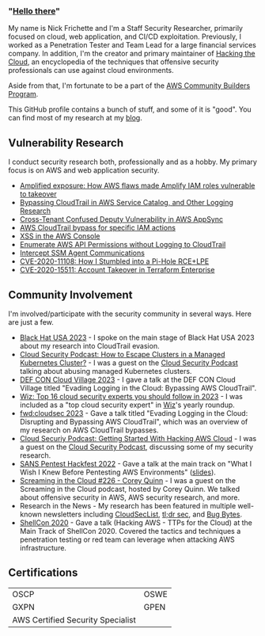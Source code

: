 ### "<a href="https://youtu.be/rEq1Z0bjdwc?t=6">Hello there</a>"

My name is Nick Frichette and I'm a Staff Security Researcher, primarily focused on cloud, web application, and CI/CD exploitation. Previously, I worked as a Penetration Tester and Team Lead for a large financial services company. In addition, I'm the creator and primary maintainer of [Hacking the Cloud](https://hackingthe.cloud/), an encyclopedia of the techniques that offensive security professionals can use against cloud environments.

Aside from that, I'm fortunate to be a part of the [AWS Community Builders Program](https://aws.amazon.com/developer/community/community-builders/).

This GitHub profile contains a bunch of stuff, and some of it is "good". You can find most of my research at my [blog](https://frichetten.com/blog).

## Vulnerability Research
I conduct security research both, professionally and as a hobby. My primary focus is on AWS and web application security.

* [Amplified exposure: How AWS flaws made Amplify IAM roles vulnerable to takeover](https://securitylabs.datadoghq.com/articles/amplified-exposure-how-aws-flaws-made-amplify-iam-roles-vulnerable-to-takeover/)  
* [Bypassing CloudTrail in AWS Service Catalog, and Other Logging Research](https://securitylabs.datadoghq.com/articles/bypass-cloudtrail-aws-service-catalog-and-other/)
* [Cross-Tenant Confused Deputy Vulnerability in AWS AppSync](https://securitylabs.datadoghq.com/articles/appsync-vulnerability-disclosure/)
* [AWS CloudTrail bypass for specific IAM actions](https://securitylabs.datadoghq.com/articles/iamadmin-cloudtrail-bypass/)
* [XSS in the AWS Console](https://frichetten.com/blog/xss_in_aws_console/)
* [Enumerate AWS API Permissions without Logging to CloudTrail](https://frichetten.com/blog/aws-api-enum-vuln/)
* [Intercept SSM Agent Communications](https://frichetten.com/blog/ssm-agent-tomfoolery/)
* [CVE-2020-11108: How I Stumbled into a Pi-Hole RCE+LPE](https://frichetten.com/blog/cve-2020-11108-pihole-rce/)
* [CVE-2020-15511: Account Takeover in Terraform Enterprise](https://discuss.hashicorp.com/t/hcsec-2020-15-terraform-enterprise-allowed-local-account-creation-bypassing-sso/18100)

## Community Involvement
I'm involved/participate with the security community in several ways. Here are just a few.
* [Black Hat USA 2023](https://www.youtube.com/watch?v=YP2XNAbB_Nw) - I spoke on the main stage of Black Hat USA 2023 about my research into CloudTrail evasion.  
* [Cloud Security Podcast: How to Escape Clusters in a Managed Kubernetes Cluster?](https://podcasts.google.com/feed/aHR0cHM6Ly9hbmNob3IuZm0vcy8xMGZiOTkyOC9wb2RjYXN0L3Jzcw/episode/YzQ0ZmU4YzctMDJjOS00YzUyLTliMzctYjE2M2EwNGE5ZmM1?ep=14) - I was a guest on the [Cloud Security Podcast](https://www.cloudsecuritypodcast.tv/) talking about abusing managed Kubernetes clusters.  
* [DEF CON Cloud Village 2023](https://www.youtube.com/watch?v=OraWbzAn5A8) - I gave a talk at the DEF CON Cloud Village titled "Evading Logging in the Cloud: Bypassing AWS CloudTrail".  
* [Wiz: Top 16 cloud security experts you should follow in 2023](https://www.wiz.io/blog/top-16-cloud-security-experts-you-should-follow-in-2023) - I was included as a "top cloud security expert" in [Wiz](https://www.wiz.io/)'s yearly roundup.  
* [fwd:cloudsec 2023](https://www.youtube.com/watch?v=61C_lEQ5qNM) - Gave a talk titled "Evading Logging in the Cloud: Disrupting and Bypassing AWS CloudTrail", which was an overview of my research on AWS CloudTrail bypasses.
* [Cloud Securiy Podcast: Getting Started With Hacking AWS Cloud](https://www.youtube.com/watch?v=Btl78aP-VHo) - I was a guest on the [Cloud Security Podcast](https://cloudsecuritypodcast.tv/), discussing some of my security research.
* [SANS Pentest Hackfest 2022](https://www.youtube.com/watch?v=jq8SAF6ibSc) - Gave a talk at the main track on "What I Wish I Knew Before Pentesting AWS Environments" ([slides](https://frichetten.com/sans-hf-2022)).
* [Screaming in the Cloud #226 - Corey Quinn](https://www.lastweekinaws.com/podcast/screaming-in-the-cloud/hacking-aws-in-good-faith-with-nick-frichette/) - I was a guest on the Screaming in the Cloud podcast, hosted by Corey Quinn. We talked about offensive security in AWS, AWS security research, and more.
* Research in the News - My research has been featured in multiple well-known newsletters including [CloudSecList](https://cloudseclist.com/issues/issue-122/), [tl;dr sec](https://tldrsec.com/blog/tldr-sec-103/#cloud-security), and [Bug Bytes](https://blog.intigriti.com/2021/06/09/bug-bytes-126-xss-in-aws-exotic-python-rce-vectors-zseanos-methodology/).
* [ShellCon 2020](https://www.youtube.com/watch?v=UKULTl-7jCs&t=25611s) - Gave a talk (Hacking AWS - TTPs for the Cloud) at the Main Track of ShellCon 2020. Covered the tactics and techniques a penetration testing or red team can leverage when attacking AWS infrastructure.

## Certifications
| | |
| --- |  --- |
| OSCP | OSWE |
| GXPN | GPEN |
| AWS Certified Security Specialist | | |
